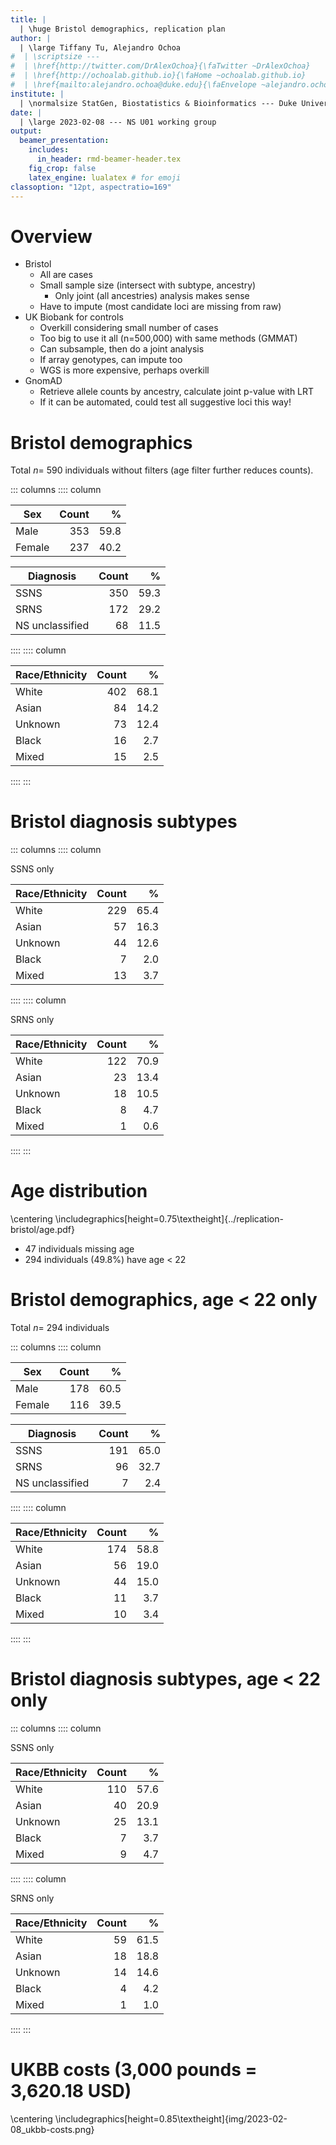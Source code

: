 ```yaml
---
title: |
  | \huge Bristol demographics, replication plan
author: |
  | \large Tiffany Tu, Alejandro Ochoa
#  | \scriptsize ---
#  | \href{http://twitter.com/DrAlexOchoa}{\faTwitter ~DrAlexOchoa}
#  | \href{http://ochoalab.github.io}{\faHome ~ochoalab.github.io}
#  | \href{mailto:alejandro.ochoa@duke.edu}{\faEnvelope ~alejandro.ochoa@duke.edu}
institute: |
  | \normalsize StatGen, Biostatistics & Bioinformatics --- Duke University
date: |
  | \large 2023-02-08 --- NS U01 working group
output: 
  beamer_presentation:
    includes:
      in_header: rmd-beamer-header.tex
    fig_crop: false
    latex_engine: lualatex # for emoji
classoption: "12pt, aspectratio=169"
---
```


# Overview

- Bristol 
  - All are cases
  - Small sample size (intersect with subtype, ancestry)
    - Only joint (all ancestries) analysis makes sense
  - Have to impute (most candidate loci are missing from raw)
- UK Biobank for controls
  - Overkill considering small number of cases
  - Too big to use it all (n=500,000) with same methods (GMMAT)
  - Can subsample, then do a joint analysis
  - If array genotypes, can impute too
  - WGS is more expensive, perhaps overkill
- GnomAD
  - Retrieve allele counts by ancestry, calculate joint p-value with LRT
  - If it can be automated, could test all suggestive loci this way!

# Bristol demographics

Total $n=$ 590 individuals without filters (age filter further reduces counts).

::: columns
:::: column

| Sex    | Count |    % |
|--------|------:|-----:|
| Male   |   353 | 59.8 |
| Female |   237 | 40.2 |

| Diagnosis       | Count |    % |
|-----------------|------:|-----:|
| SSNS            |   350 | 59.3 |
| SRNS            |   172 | 29.2 |
| NS unclassified |    68 | 11.5 |

::::
:::: column

| Race/Ethnicity | Count |    % |
|----------------|------:|-----:|
| White          |   402 | 68.1 |
| Asian          |    84 | 14.2 |
| Unknown        |    73 | 12.4 |
| Black          |    16 |  2.7 |
| Mixed          |    15 |  2.5 |

::::
:::

# Bristol diagnosis subtypes

::: columns
:::: column

SSNS only

| Race/Ethnicity | Count |    % |
|----------------|------:|-----:|
| White          |   229 | 65.4 |
| Asian          |    57 | 16.3 |
| Unknown        |    44 | 12.6 |
| Black          |     7 |  2.0 |
| Mixed          |    13 |  3.7 |


::::
:::: column

SRNS only

| Race/Ethnicity | Count |    % |
|----------------|------:|-----:|
| White          |   122 | 70.9 |
| Asian          |    23 | 13.4 |
| Unknown        |    18 | 10.5 |
| Black          |     8 |  4.7 |
| Mixed          |     1 |  0.6 |

::::
:::

# Age distribution

\centering
\includegraphics[height=0.75\textheight]{../replication-bristol/age.pdf}

- 47 individuals missing age
- 294 individuals (49.8%) have age < 22

# Bristol demographics, age < 22 only

Total $n=$ 294 individuals

::: columns
:::: column

| Sex    | Count |    % |
|--------|------:|-----:|
| Male   |   178 | 60.5 |
| Female |   116 | 39.5 |

| Diagnosis       | Count |    % |
|-----------------|------:|-----:|
| SSNS            |   191 | 65.0 |
| SRNS            |    96 | 32.7 |
| NS unclassified |     7 |  2.4 |

::::
:::: column

| Race/Ethnicity | Count |    % |
|----------------|------:|-----:|
| White          |   174 | 58.8 |
| Asian          |    56 | 19.0 |
| Unknown        |    44 | 15.0 |
| Black          |    11 |  3.7 |
| Mixed          |    10 |  3.4 |

::::
:::

# Bristol diagnosis subtypes, age < 22 only

::: columns
:::: column

SSNS only

| Race/Ethnicity | Count |    % |
|----------------|------:|-----:|
| White          |   110 | 57.6 |
| Asian          |    40 | 20.9 |
| Unknown        |    25 | 13.1 |
| Black          |     7 |  3.7 |
| Mixed          |     9 |  4.7 |

::::
:::: column

SRNS only

| Race/Ethnicity | Count |    % |
|----------------|------:|-----:|
| White          |    59 | 61.5 |
| Asian          |    18 | 18.8 |
| Unknown        |    14 | 14.6 |
| Black          |     4 |  4.2 |
| Mixed          |     1 |  1.0 |

::::
:::

# UKBB costs (3,000 pounds = 3,620.18 USD)

\centering
\includegraphics[height=0.85\textheight]{img/2023-02-08_ukbb-costs.png}

